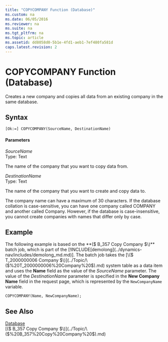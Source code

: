 ```yaml
---
title: "COPYCOMPANY Function (Database)"
ms.custom: na
ms.date: 06/05/2016
ms.reviewer: na
ms.suite: na
ms.tgt_pltfrm: na
ms.topic: article
ms.assetid: dd8058d0-5b1e-4fd1-aeb1-7ef480fa581d
caps.latest.revision: 2
---
```

# COPYCOMPANY Function (Database)
Creates a new company and copies all data from an existing company in the same database.  
  
## Syntax  
  
```  
[Ok:=] COPYCOMPANY(SourceName, DestinationName)  
```  
  
#### Parameters  
 *SourceName*  
 Type: Text  
  
 The name of the company that you want to copy data from.  
  
 *DestinationName*  
 Type: Text  
  
 The name of the company that you want to create and copy data to.  
  
 The company name can have a maximum of 30 characters. If the database collation is case\-sensitive, you can have one company called COMPANY and another called Company. However, if the database is case\-insensitive, you cannot create companies with names that differ only by case.  
  
## Example  
 The following example is based on the **\($ B\_357 Copy Company $\)** batch job, which is part of the [!INCLUDE[demolong](../dynamics-nav/includes/demolong_md.md)]. The batch job takes the [\($ T\_2000000006 Company $\)](../Topic/\($%20T_2000000006%20Company%20$\).md) system table as a data item and uses the **Name** field as the value of the *SourceName* parameter. The value of the *DestinationName* parameter is specified in the **New Company Name** field in the request page, which is represented by the `NewCompanyName` variable.  
  
```  
COPYCOMPANY(Name, NewCompanyName);  
```  
  
## See Also  
 [Database](../dynamics-nav/Database.md)   
 [\($ B\_357 Copy Company $\)](../Topic/\($%20B_357%20Copy%20Company%20$\).md)